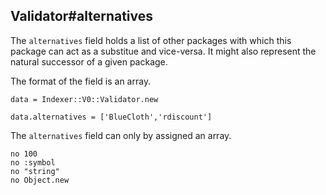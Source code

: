 ## Validator#alternatives

The `alternatives` field holds a list of other packages with which this
package can act as a substitue and vice-versa. It might also represent
the natural successor of a given package.

The format of the field is an array.

    data = Indexer::V0::Validator.new

    data.alternatives = ['BlueCloth','rdiscount']

The `alternatives` field can only by assigned an array.

    no 100
    no :symbol
    no "string"
    no Object.new

